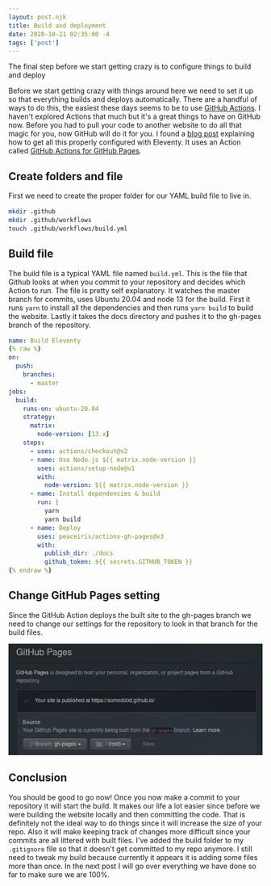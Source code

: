 ```yaml
---
layout: post.njk
title: Build and deployment
date: 2020-10-21 02:35:00 -4
tags: ['post']
---
```

<!-- Excerpt Start -->
The final step before we start getting crazy is to configure things to build and deploy
<!-- Excerpt End -->

Before we start getting crazy with things around here we need to set it up so that everything builds and deploys automatically. There are a handful of ways to do this, the easiest these days seems to be to use [GitHub Actions](https://github.com/features/actions). I haven't explored Actions that much but it's a great things to have on GitHub now. Before you had to pull your code to another website to do all that magic for you, now GitHub will do it for you. I found a [blog post](https://www.rockyourcode.com/how-to-deploy-eleventy-to-github-pages-with-github-actions/) explaining how to get all this properly configured with Eleventy. It uses an Action called [GitHub Actions for GitHub Pages](https://github.com/peaceiris/actions-gh-pages).

## Create folders and file

First we need to create the proper folder for our YAML build file to live in. 

```bash
mkdir .github
mkdir .github/workflows
touch .github/workflows/build.yml
```

## Build file

The build file is a typical YAML file named `build.yml`. This is the file that Github looks at when you commit to your repository and decides which Action to run. The file is pretty self explanatory. It watches the master branch for commits, uses Ubuntu 20.04 and node 13 for the build. First it runs `yarn` to install all the dependencies and then runs `yarn build` to build the website. Lastly it takes the docs directory and pushes it to the gh-pages branch of the repository.

```yaml
name: Build Eleventy
{% raw %}
on:
  push:
    branches:
      - master
jobs:
  build:
    runs-on: ubuntu-20.04
    strategy:
      matrix:
        node-version: [13.x]
    steps:
      - uses: actions/checkout@v2
      - name: Use Node.js ${{ matrix.node-version }}
        uses: actions/setup-node@v1
        with:
          node-version: ${{ matrix.node-version }}
      - name: Install dependencies & build
        run: |
          yarn
          yarn build
      - name: Deploy
        uses: peaceiris/actions-gh-pages@v3
        with:
          publish_dir: ./docs
          github_token: ${{ secrets.GITHUB_TOKEN }}
{% endraw %}
```

## Change GitHub Pages setting

Since the GitHub Action deploys the built site to the gh-pages branch we need to change our settings for the repository to look in that branch for the build files.

![Screenshot of GitHub Pages settings](/img/gh-pages-source-settings.png)

## Conclusion

You should be good to go now! Once you now make a commit to your repository it will start the build. It makes our life a lot easier since before we were building the website locally and then committing the code. That is definitely not the ideal way to do things since it will increase the size of your repo. Also it will make keeping track of changes more difficult since your commits are all littered with built files. I've added the build folder to my `.gitignore` file so that it doesn't get committed to my repo anymore. I still need to tweak my build because currently it appears it is adding some files more than once. In the next post I will go over everything we have done so far to make sure we are 100%. 